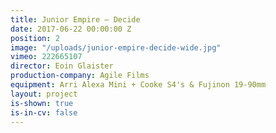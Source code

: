 ```yaml
---
title: Junior Empire — Decide
date: 2017-06-22 00:00:00 Z
position: 2
image: "/uploads/junior-empire-decide-wide.jpg"
vimeo: 222665107
director: Eoin Glaister
production-company: Agile Films
equipment: Arri Alexa Mini + Cooke S4's & Fujinon 19-90mm
layout: project
is-shown: true
is-in-cv: false
---
```


